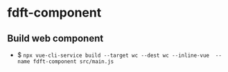# fdft-component

## Build web component

- $ ``npx vue-cli-service build --target wc --dest wc --inline-vue  --name fdft-component src/main.js``
